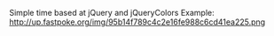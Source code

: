 Simple time based at jQuery and jQueryColors
Example: http://up.fastpoke.org/img/95b14f789c4c2e16fe988c6cd41ea225.png
